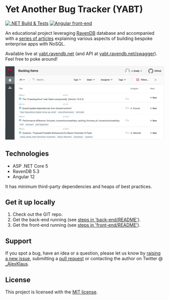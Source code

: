 # Yet Another Bug Tracker (YABT)
[![.NET Build & Tests](https://github.com/ravendb/samples-yabt/actions/workflows/build_back-end.yml/badge.svg)](https://github.com/ravendb/samples-yabt/actions/workflows/dotnet-core.yml)
[![Angular front-end](https://github.com/ravendb/samples-yabt/actions/workflows/build_front-end.yml/badge.svg)](https://github.com/ravendb/samples-yabt/actions/workflows/angular.yml)
<br/>

 An educational project leveraging [RavenDB](https://ravendb.net) database and accompanied with a [series of articles](https://ravendb.net/news/use-cases/yabt-series) explaining various aspects of building bespoke enterprise apps with NoSQL.
 
 Available live at [yabt.ravendb.net](https://yabt.ravendb.net) (and API at [yabt.ravendb.net/swagger](https://yabt.ravendb.net/swagger/index.html)). Feel free to poke around!

![Screenshot](./documentation/screenshot.png)

## Technologies
* ASP .NET Core 5
* RavenDB 5.3
* Angular 12

It has minimum third-party dependencies and heaps of best practices.

## Get it up locally

1. Check out the GIT repo.
2. Get the back-end running (see [steps in 'back-end/README'](./back-end/)).
3. Get the front-end running (see [steps in 'front-end/README'](./front-end/)).

## Support

If you spot a bug, have an idea or a question, please let us know by [raising a new issue](https://github.com/ravendb/samples-yabt/issues/new), submitting a [pull request](https://docs.github.com/en/github/collaborating-with-issues-and-pull-requests/creating-a-pull-request) or contacting the author on Twitter @ [_AlexKlaus](https://twitter.com/_AlexKlaus).

## License

This project is licensed with the [MIT license](LICENSE).
